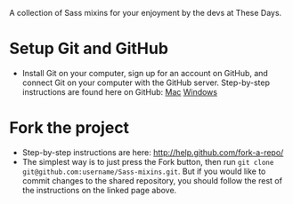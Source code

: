 A collection of Sass mixins for your enjoyment by the devs at These Days.

# Setup Git and GitHub
* Install Git on your computer, sign up for an account on GitHub, and connect Git on your computer with the GitHub server. Step-by-step instructions are found here on GitHub: [Mac](http://help.github.com/mac-set-up-git/) [Windows](http://help.github.com/win-set-up-git/)

# Fork the project
* Step-by-step instructions are here: http://help.github.com/fork-a-repo/
* The simplest way is to just press the Fork button, then run ```git clone git@github.com:username/Sass-mixins.git```. But if you would like to commit changes to the shared repository, you should follow the rest of the instructions on the linked page above.

